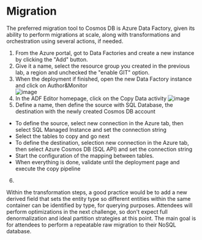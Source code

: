 # Migration
The preferred migration tool to Cosmos DB is Azure Data Factory, given its ability to perform migrations at scale, along with transformations and orchestration using several actions, if needed. 

1. From the Azure portal, got to Data Factories and create a new instance by clicking the "Add" button.
2. Give it a name, select the resource group you created in the previous lab, a region and unchecked the "enable GIT" option.
3. When the deployment if finished, open the new Data Factory instance and click on Author&Monitor  
![image](https://user-images.githubusercontent.com/11271493/73179751-4de18c80-4114-11ea-8b64-b544a6d333b0.png)
4. In the ADF Editor homepage, click on the Copy Data activity
![image](https://user-images.githubusercontent.com/11271493/73179875-85503900-4114-11ea-8995-3716dfe78eed.png)
5. Define a name, then define the source with SQL Database, the destination with the newly created Cosmos DB account
  - To define the source, select new connection in the Azure tab, then select SQL Managed Instance and set the connection string
  - Select the tables to copy and go next
  - To define the destination, selection new connection in the Azure tab, then select Azure Cosmos DB (SQL API) and set the connection string
  - Start the configuration of the mapping between tables.
  - When everything is done, validate until the deployment page and execute the copy pipeline
6. 

Within the transformation steps, a good practice would be to add a new derived field that sets the entity type so different entities within the same container can be identified by type, for querying purposes. Attendees will perform optimizations in the next challenge, so don't expect full denormalization and ideal partition strategies at this point. The main goal is for attendees to perform a repeatable raw migration to their NoSQL database.
